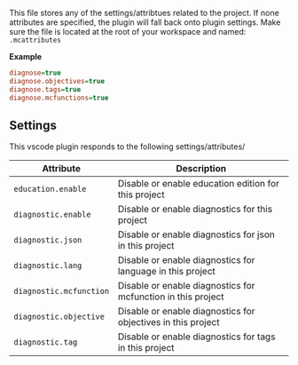 This file stores any of the settings/attribtues related to the project. If none attributes are specified, the plugin will fall back onto plugin settings. Make sure the file is
located at the root of your workspace and named: `.mcattributes`

**Example**

```ini
diagnose=true
diagnose.objectives=true
diagnose.tags=true
diagnose.mcfunctions=true
```

## Settings

This vscode plugin responds to the following settings/attributes/

| Attribute               | Description                                                  |
| ----------------------- | ------------------------------------------------------------ |
| `education.enable`      | Disable or enable education edition for this project         |
| `diagnostic.enable`     | Disable or enable diagnostics for this project               |
| `diagnostic.json`       | Disable or enable diagnostics for json in this project       |
| `diagnostic.lang`       | Disable or enable diagnostics for language in this project   |
| `diagnostic.mcfunction` | Disable or enable diagnostics for mcfunction in this project |
| `diagnostic.objective`  | Disable or enable diagnostics for objectives in this project |
| `diagnostic.tag`        | Disable or enable diagnostics for tags in this project       |
